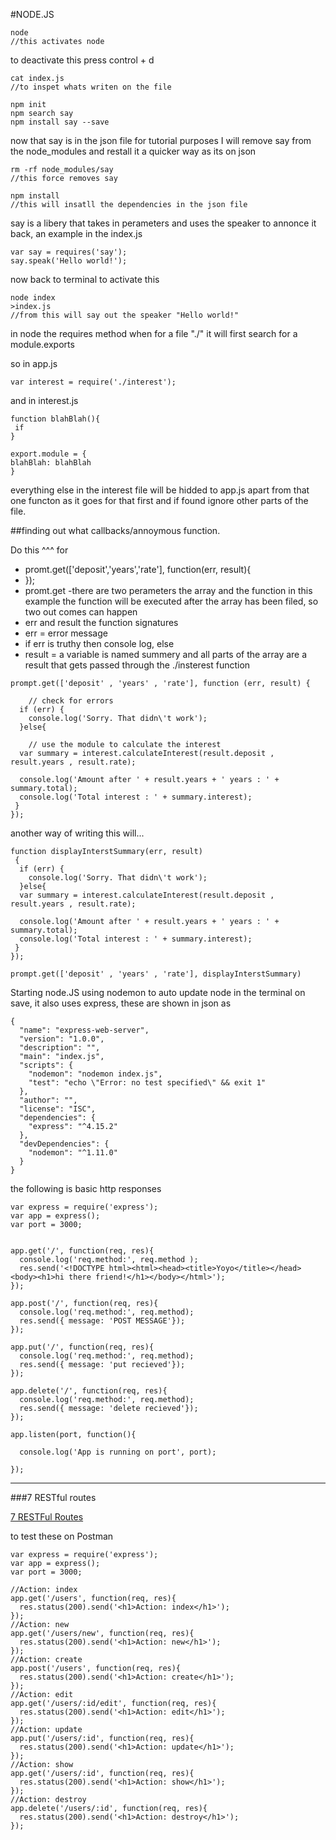 #NODE.JS

```
node
//this activates node

```
to deactivate this press control + d

```
cat index.js
//to inspet whats writen on the file
```

```
npm init
npm search say
npm install say --save
```

now that say is in the json file for tutorial purposes I will remove say from the node_modules and restall it a quicker way as its on json

```
rm -rf node_modules/say
//this force removes say

npm install
//this will insatll the dependencies in the json file

```

say is a libery that takes in perameters and uses the speaker to annonce it back, an example in the index.js

```
var say = requires('say');
say.speak('Hello world!');

```

now back to terminal to activate this

```
node index
>index.js
//from this will say out the speaker "Hello world!"
```

in node the requires method when for a file "./" it will first search for a module.exports

so in app.js

```
var interest = require('./interest');
```
and in interest.js

```
function blahBlah(){
 if
}

export.module = {
blahBlah: blahBlah
}
```

everything else in the interest file will be hidded to app.js apart from that one functon as it goes for that first and if found ignore other parts of the file.


##finding out what callbacks/annoymous function.

Do this ^^^ for


* promt.get(['deposit','years','rate'], function(err, result){
* });
* promt.get
 -there are two perameters the array and the function in this example
 the function will be executed after the array has been filed, so two out comes can happen
* err and result the function signatures
* err = error message
* if err is truthy then console log, else
* result = a variable is named summery and all parts of the array are a result that gets passed through the ./insterest function

```
prompt.get(['deposit' , 'years' , 'rate'], function (err, result) {

	// check for errors	
  if (err) {
    console.log('Sorry. That didn\'t work'); 
  }else{

	// use the module to calculate the interest
  var summary = interest.calculateInterest(result.deposit , result.years , result.rate);
	
  console.log('Amount after ' + result.years + ' years : ' + summary.total);
  console.log('Total interest : ' + summary.interest);
 }
});
```

another way of writing this will...

```
function displayInterstSummary(err, result)
 {
  if (err) {
    console.log('Sorry. That didn\'t work'); 
  }else{
  var summary = interest.calculateInterest(result.deposit , result.years , result.rate);
	
  console.log('Amount after ' + result.years + ' years : ' + summary.total);
  console.log('Total interest : ' + summary.interest);
 }
});

prompt.get(['deposit' , 'years' , 'rate'], displayInterstSummary)
```
Starting node.JS using nodemon to auto update node in the terminal on save,
it also uses express, these are shown in json as 

```
{
  "name": "express-web-server",
  "version": "1.0.0",
  "description": "",
  "main": "index.js",
  "scripts": {
    "nodemon": "nodemon index.js",
    "test": "echo \"Error: no test specified\" && exit 1"
  },
  "author": "",
  "license": "ISC",
  "dependencies": {
    "express": "^4.15.2"
  },
  "devDependencies": {
    "nodemon": "^1.11.0"
  }
}

```
the following is basic http responses
```
var express = require('express');
var app = express();
var port = 3000;


app.get('/', function(req, res){
  console.log('req.method:', req.method );
  res.send('<!DOCTYPE html><html><head><title>Yoyo</title></head><body><h1>hi there friend!</h1></body></html>');
});

app.post('/', function(req, res){
  console.log('req.method:', req.method);
  res.send({ message: 'POST MESSAGE'});
});

app.put('/', function(req, res){
  console.log('req.method:', req.method);
  res.send({ message: 'put recieved'});
});

app.delete('/', function(req, res){
  console.log('req.method:', req.method);
  res.send({ message: 'delete recieved'});
});

app.listen(port, function(){

  console.log('App is running on port', port);

});
```


___________________________________________________________________________
###7 RESTful routes

[7 RESTFul Routes](https://gist.github.com/alexpchin/09939db6f81d654af06b#file-restful_routes-md)


to test these on Postman

```
var express = require('express');
var app = express();
var port = 3000;

//Action: index
app.get('/users', function(req, res){
  res.status(200).send('<h1>Action: index</h1>');
});
//Action: new
app.get('/users/new', function(req, res){
  res.status(200).send('<h1>Action: new</h1>');
});
//Action: create
app.post('/users', function(req, res){
  res.status(200).send('<h1>Action: create</h1>');
});
//Action: edit
app.get('/users/:id/edit', function(req, res){
  res.status(200).send('<h1>Action: edit</h1>');
});
//Action: update
app.put('/users/:id', function(req, res){
  res.status(200).send('<h1>Action: update</h1>');
});
//Action: show
app.get('/users/:id', function(req, res){
  res.status(200).send('<h1>Action: show</h1>');
});
//Action: destroy
app.delete('/users/:id', function(req, res){
  res.status(200).send('<h1>Action: destroy</h1>');
});
```
